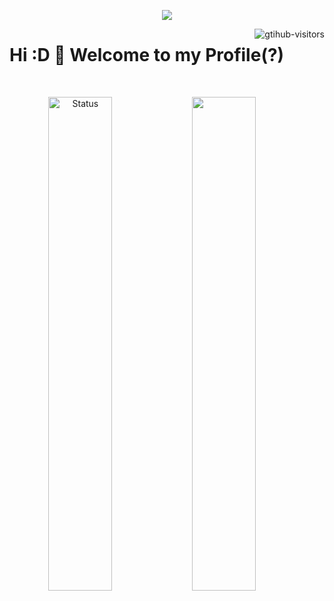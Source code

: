 <p align="center">
  <img src="https://capsule-render.vercel.app/api?type=Waving&color=timeGradient&height=200&animation=fadeIn&section=header&text=Shizoukia-XY&fontSize=60">
</p>

<a href="https://github.com/Charmve/computer-vision-in-action">
    <img align="right" src="https://komarev.com/ghpvc/?username=Shizoukia&label=Visitors&color=red&style=flat&logo=github" alt="gtihub-visitors" />
</a>

<p align="center">
  <h1> Hi :D 👋 Welcome to my Profile(?)
  </h1>
</p>

<br>

<p align="center">
  <a href="https://github.com/Shizoukia" class="rich-diff-level-one">
    <img align="left" width="45%" src="https://github-readme-stats.vercel.app/api?username=Shizoukia&show_icons=true" alt="Status" >
    <img align="left" width="45%" src="https://github-readme-stats.vercel.app/api/top-langs/?username=Shizoukia&layout=compact" >
  </a>
</p>


